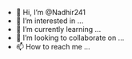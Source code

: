 - 👋 Hi, I’m @Nadhir241
- 👀 I’m interested in ...
- 🌱 I’m currently learning ...
- 💞️ I’m looking to collaborate on ...
- 📫 How to reach me ...

<!---
Nadhir241/Nadhir241 is a ✨ special ✨ repository because its `README.md` (this file) appears on your GitHub profile.
You can click the Preview link to take a look at your changes.
--->
